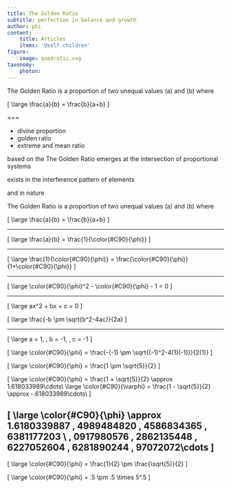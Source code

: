 ```yaml
---
title: The Golden Ratio
subtitle: perfection in balance and growth
author: phi
content:
    title: Articles
    items: '@self.children'
figure:
    image: quadratic.svg
taxonomy:
    photon:
---
```


The Golden Ratio is a proportion of two unequal values \(a\) and \(b\) where

\[
\large
\frac{a}{b} = \frac{b}{a+b}
\]


===

- divine proportion
- golden ratio
- extreme and mean ratio

based on the 
The Golden Ratio emerges at the intersection of proportional systems

exists in the interference pattern of elements

and in nature

The Golden Ratio is a proportion of two unequal values \(a\) and \(b\) where

\[
\large
\frac{a}{b} = \frac{b}{a+b}
\]

---

\[
\large
\frac{a}{b} = \frac{1}{\color{#C90}{\phi}}
\]

---

\[
\large
\frac{1}{\color{#C90}{\phi}} = \frac{\color{#C90}{\phi}}{1+\color{#C90}{\phi}}
\]


---

\[
\large
\color{#C90}{\phi}^2 - \color{#C90}{\phi} - 1 = 0 
\]

---

\[
\large
ax^2 + bx + c =  0 
\]

\[
\large
\frac{-b \pm \sqrt{b^2-4ac}}{2a}
\]

---

\[
\large
a = 1, \, b = -1, \, c = -1
\]

\[
\large
\color{#C90}{\phi} = \frac{-(-1) \pm \sqrt{(-1)^2-4(1)(-1)}}{2(1)}
\]

\[
\large
\color{#C90}{\phi} = \frac{1 \pm \sqrt{5}}{2}
\]



\[
\large
\color{#C90}{\phi} =  \frac{1 + \sqrt{5}}{2}   \approx 1.618033989\cdots\\
\large
\color{#C90}{\varphi} =  \frac{1 - \sqrt{5}}{2}  \approx -.618033989\cdots\\
\]

\[
\large
\color{#C90}{\phi}  \approx 1.6180339887 \, 4989484820 \, 4586834365 \, 6381177203 \\
\, 0917980576 \, 2862135448 \, 6227052604 \, 6281890244 \, 97072072\cdots
\]
---

\[
\large
\color{#C90}{\phi} = \frac{1}{2} \pm \frac{\sqrt{5}}{2}
\]

\[
\large
\color{#C90}{\phi} = .5 \pm .5 \times 5^.5 
\]
